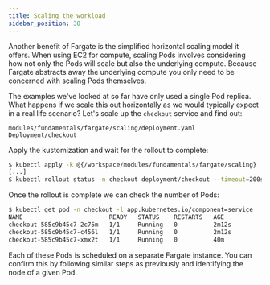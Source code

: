 ```yaml
---
title: Scaling the workload
sidebar_position: 30
---
```


Another benefit of Fargate is the simplified horizontal scaling model it offers. When using EC2 for compute, scaling Pods involves considering how not only the Pods will scale but also the underlying compute. Because Fargate abstracts away the underlying compute you only need to be concerned with scaling Pods themselves.

The examples we've looked at so far have only used a single Pod replica. What happens if we scale this out horizontally as we would typically expect in a real life scenario? Let's scale up the `checkout` service and find out:

```kustomization
modules/fundamentals/fargate/scaling/deployment.yaml
Deployment/checkout
```

Apply the kustomization and wait for the rollout to complete:

```bash timeout=240
$ kubectl apply -k @{/workspace/modules/fundamentals/fargate/scaling}
[...]
$ kubectl rollout status -n checkout deployment/checkout --timeout=200s
```

Once the rollout is complete we can check the number of Pods:

```bash
$ kubectl get pod -n checkout -l app.kubernetes.io/component=service
NAME                        READY   STATUS    RESTARTS   AGE
checkout-585c9b45c7-2c75m   1/1     Running   0          2m12s
checkout-585c9b45c7-c456l   1/1     Running   0          2m12s
checkout-585c9b45c7-xmx2t   1/1     Running   0          40m
```

Each of these Pods is scheduled on a separate Fargate instance. You can confirm this by following similar steps as previously and identifying the node of a given Pod.
